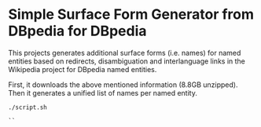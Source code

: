 # Simple Surface Form Generator from DBpedia for DBpedia

This projects generates additional surface forms (i.e. names) for named entities based on redirects, disambiguation and interlanguage links in the Wikipedia project for DBpedia named entities.

First, it downloads the above mentioned information (8.8GB unzipped). Then it generates a unified list of names per named entity.

```
./script.sh

``

